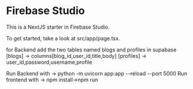 # Firebase Studio

This is a NextJS starter in Firebase Studio.

To get started, take a look at src/app/page.tsx.


for Backend add the two tables named blogs and profiles in supabase
[blogs] -> columns[blog_id,user_id,title,body]
[profiles] -> user_id,password,username,profile

Run Backend with -> python -m uvicorn app:app --reload --port 5000
Run frontend with -> npm install->npm run 
